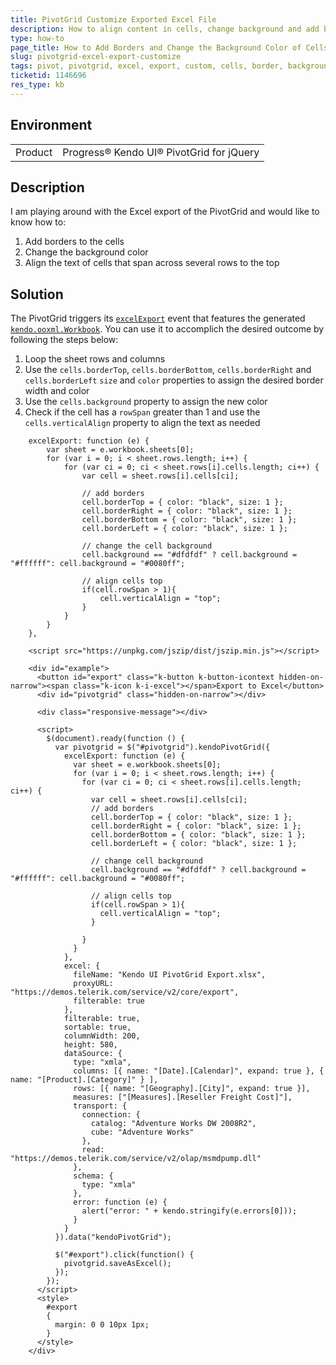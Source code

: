 ```yaml
---
title: PivotGrid Customize Exported Excel File
description: How to align content in cells, change background and add borders to the exported excel file in the Kendo UI PivotGrid
type: how-to
page_title: How to Add Borders and Change the Background Color of Cells - Kendo UI PivotGrid for jQuery
slug: pivotgrid-excel-export-customize
tags: pivot, pivotgrid, excel, export, custom, cells, border, background, align
ticketid: 1146696
res_type: kb
---
```


## Environment
<table>
	<tbody>
		<tr>
			<td>Product</td>
			<td>Progress® Kendo UI® PivotGrid for jQuery</td>
		</tr>
	</tbody>
</table>


## Description

I am playing around with the Excel export of the PivotGrid and would like to know how to:

1. Add borders to the cells
1. Change the background color
1. Align the text of cells that span across several rows to the top

## Solution

The PivotGrid triggers its [`excelExport`](api/javascript/ui/pivotgrid/events/excelexport) event that features the generated [`kendo.ooxml.Workbook`](/api/javascript/ooxml/workbook). You can use it to accomplich the desired outcome by following the steps below:

1. Loop the sheet rows and columns
1. Use the `cells.borderTop`, `cells.borderBottom`, `cells.borderRight` and `cells.borderLeft` `size` and `color` properties to assign the desired border width and color
1. Use the `cells.background` property to assign the new color
1. Check if the cell has a `rowSpan` greater than 1 and use the `cells.verticalAlign` property to align the text as needed

```
    excelExport: function (e) {
        var sheet = e.workbook.sheets[0];
        for (var i = 0; i < sheet.rows.length; i++) {
            for (var ci = 0; ci < sheet.rows[i].cells.length; ci++) {
                var cell = sheet.rows[i].cells[ci];

                // add borders
                cell.borderTop = { color: "black", size: 1 };
                cell.borderRight = { color: "black", size: 1 };
                cell.borderBottom = { color: "black", size: 1 };
                cell.borderLeft = { color: "black", size: 1 };

                // change the cell background
                cell.background == "#dfdfdf" ? cell.background = "#ffffff": cell.background = "#0080ff";

                // align cells top
                if(cell.rowSpan > 1){
                  	cell.verticalAlign = "top";
                }                  
            }
        }
    },
```

```dojo
    <script src="https://unpkg.com/jszip/dist/jszip.min.js"></script>

    <div id="example">
      <button id="export" class="k-button k-button-icontext hidden-on-narrow"><span class="k-icon k-i-excel"></span>Export to Excel</button>
      <div id="pivotgrid" class="hidden-on-narrow"></div>

      <div class="responsive-message"></div>

      <script>
        $(document).ready(function () {
          var pivotgrid = $("#pivotgrid").kendoPivotGrid({
            excelExport: function (e) {
              var sheet = e.workbook.sheets[0];
              for (var i = 0; i < sheet.rows.length; i++) {
                for (var ci = 0; ci < sheet.rows[i].cells.length; ci++) {
                  var cell = sheet.rows[i].cells[ci];
                  // add borders
                  cell.borderTop = { color: "black", size: 1 };
                  cell.borderRight = { color: "black", size: 1 };
                  cell.borderBottom = { color: "black", size: 1 };
                  cell.borderLeft = { color: "black", size: 1 };

                  // change cell background
                  cell.background == "#dfdfdf" ? cell.background = "#ffffff": cell.background = "#0080ff";

                  // align cells top
                  if(cell.rowSpan > 1){
                  	cell.verticalAlign = "top";
                  }

                }
              }
            },
            excel: {
              fileName: "Kendo UI PivotGrid Export.xlsx",
              proxyURL: "https://demos.telerik.com/service/v2/core/export",
              filterable: true
            },
            filterable: true,
            sortable: true,
            columnWidth: 200,
            height: 580,
            dataSource: {
              type: "xmla",
              columns: [{ name: "[Date].[Calendar]", expand: true }, { name: "[Product].[Category]" } ],
              rows: [{ name: "[Geography].[City]", expand: true }],
              measures: ["[Measures].[Reseller Freight Cost]"],
              transport: {
                connection: {
                  catalog: "Adventure Works DW 2008R2",
                  cube: "Adventure Works"
                },
                read: "https://demos.telerik.com/service/v2/olap/msmdpump.dll"
              },
              schema: {
                type: "xmla"
              },
              error: function (e) {
                alert("error: " + kendo.stringify(e.errors[0]));
              }
            }
          }).data("kendoPivotGrid");

          $("#export").click(function() {
            pivotgrid.saveAsExcel();
          });
        });
      </script>
      <style>
        #export
        {
          margin: 0 0 10px 1px;
        }
      </style>
    </div>
```
